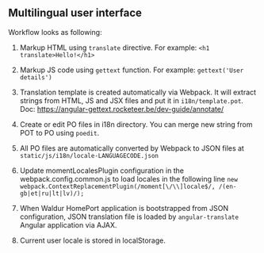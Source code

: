 ## Multilingual user interface

Workflow looks as following:

 1. Markup HTML using `translate` directive. For example:
 `<h1 translate>Hello!</h1>`

 2. Markup JS code using `gettext` function. For example:
 `gettext('User details')`

 3. Translation template is created automatically via Webpack. It will extract strings from HTML, JS and JSX files and put it in `i18n/template.pot`. Doc: https://angular-gettext.rocketeer.be/dev-guide/annotate/

 4. Create or edit PO files in i18n directory. You can merge new string from POT to PO using `poedit`.

 5. All PO files are automatically converted by Webpack to JSON files at `static/js/i18n/locale-LANGUAGECODE.json`

 6. Update momentLocalesPlugin configuration in the webpack.config.common.js to load locales in the following line `new webpack.ContextReplacementPlugin(/moment[\/\\]locale$/, /(en-gb|et|ru|lt|lv)/);`

 7. When Waldur HomePort application is bootstrapped from JSON configuration, JSON translation file is loaded by `angular-translate` Angular application via AJAX.

 8. Current user locale is stored in localStorage.
